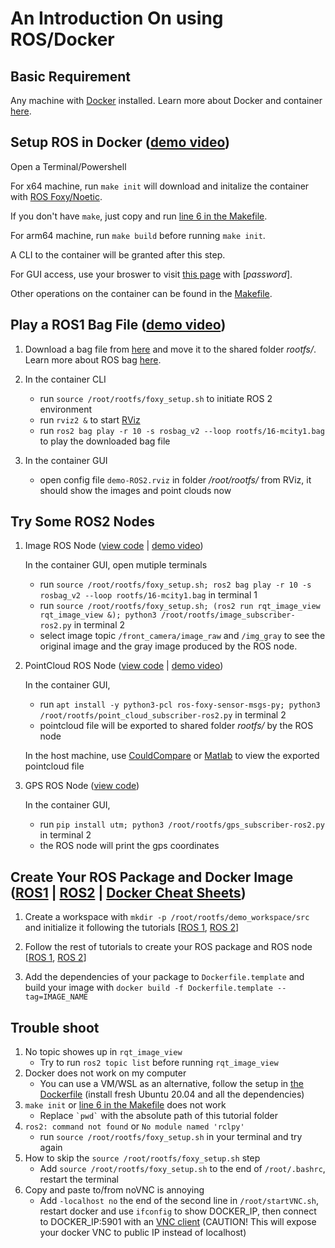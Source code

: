 # An Introduction On using ROS/Docker

## Basic Requirement
Any machine with [Docker](https://docs.docker.com/get-docker/) installed. Learn more about Docker and container [here](https://www.docker.com/resources/what-container/).


## Setup ROS in Docker ([demo video](https://user-images.githubusercontent.com/7988312/188325273-39f55d31-c1f3-4ebc-8151-3e32039b1098.webm))
Open a Terminal/Powershell

For x64 machine, run ```make init``` will download and initalize the container with [ROS Foxy/Noetic](https://docs.ros.org/).

If you don't have ```make```, just copy and run [line 6 in the Makefile](https://github.com/tamu-edu-students/ROS-Docker-Intro/blob/ROS2/Makefile#L6).

For arm64 machine, run ```make build``` before running ```make init```.

A CLI to the container will be granted after this step.

For GUI access, use your broswer to visit [this page](http://127.0.0.1:6080/vnc.html) with [*password*].

Other operations on the container can be found in the [Makefile](https://github.com/tamu-edu-students/ROS-Docker-Intro/blob/ROS2/Makefile).


## Play a ROS1 Bag File ([demo video](https://user-images.githubusercontent.com/7988312/214894356-eb3c2a65-6a5b-4ae3-8e93-2ac607f19671.webm))
1. Download a bag file from [here](https://drive.google.com/file/d/1wd52kaQGrDC4oLVAq-fCSeIch1_wm808/view?usp=sharing) and move it to the shared folder *rootfs/*. Learn more about ROS bag [here](http://wiki.ros.org/Bags).

2. In the container CLI
    - run ```source /root/rootfs/foxy_setup.sh``` to initiate ROS 2 environment
    - run ```rviz2 &``` to start [RViz](http://wiki.ros.org/rviz)
    - run ```ros2 bag play -r 10 -s rosbag_v2 --loop rootfs/16-mcity1.bag``` to play the downloaded bag file

3. In the container GUI
    - open config file ```demo-ROS2.rviz``` in folder */root/rootfs/* from RViz, it should show the images and point clouds now


## Try Some ROS2 Nodes
1. Image ROS Node ([view code](https://github.com/tamu-edu-students/ROS-Docker-Intro/blob/ROS2/rootfs/image_subscriber-ros2.py) | [demo video](https://user-images.githubusercontent.com/7988312/188329604-5234085e-3450-4567-9694-aba2ae52efd4.webm))

    In the container GUI, open mutiple terminals
    - run ```source /root/rootfs/foxy_setup.sh; ros2 bag play -r 10 -s rosbag_v2 --loop rootfs/16-mcity1.bag``` in terminal 1
    - run ```source /root/rootfs/foxy_setup.sh; (ros2 run rqt_image_view rqt_image_view &); python3 /root/rootfs/image_subscriber-ros2.py``` in terminal 2
    - select image topic ```/front_camera/image_raw``` and ```/img_gray``` to see the original image and the gray image produced by the ROS node.

2. PointCloud ROS Node ([view code](https://github.com/tamu-edu-students/ROS-Docker-Intro/blob/ROS2/rootfs/point_cloud_subscriber-ros2.py) | [demo video](https://user-images.githubusercontent.com/7988312/188329621-7769981c-05a8-45b2-835f-7a9e910b3f72.webm))

    In the container GUI,
    - run ```apt install -y python3-pcl ros-foxy-sensor-msgs-py; python3 /root/rootfs/point_cloud_subscriber-ros2.py``` in terminal 2
    - pointcloud file will be exported to shared folder *rootfs/* by the ROS node

    In the host machine, use [CouldCompare](https://www.danielgm.net/cc/) or [Matlab](https://www.mathworks.com/help/vision/ref/pcread.html) to view the exported pointcloud file

2. GPS ROS Node ([view code](https://github.com/tamu-edu-students/ROS-Docker-Intro/blob/ROS2/rootfs/gps_subscriber-ros2.py))

    In the container GUI,
    - run ```pip install utm; python3 /root/rootfs/gps_subscriber-ros2.py``` in terminal 2
    - the ROS node will print the gps coordinates


## Create Your ROS Package and Docker Image ([ROS1](https://clearpathrobotics.com/ros-robot-operating-system-cheat-sheet/) | [ROS2](https://www.theconstructsim.com/wp-content/uploads/2021/10/ROS2-Command-Cheat-Sheets-updated.pdf) | [Docker Cheat Sheets](https://dockerlux.github.io/pdf/cheat-sheet-v2.pdf))

1. Create a workspace with ```mkdir -p /root/rootfs/demo_workspace/src``` and initialize it following the tutorials [[ROS 1](http://wiki.ros.org/catkin/Tutorials/create_a_workspace), [ROS 2](https://docs.ros.org/en/foxy/Tutorials/Beginner-Client-Libraries/Creating-A-Workspace/Creating-A-Workspace.html)]

2. Follow the rest of tutorials to create your ROS package and ROS node [[ROS 1](http://wiki.ros.org/ROS/Tutorials), [ROS 2](https://docs.ros.org/en/foxy/Tutorials/Beginner-Client-Libraries.html)]

3. Add the dependencies of your package to ```Dockerfile.template``` and build your image with ```docker build -f Dockerfile.template --tag=IMAGE_NAME```


## Trouble shoot

1. No topic showes up in ```rqt_image_view```
    - Try to run ```ros2 topic list``` before running ```rqt_image_view```
2. Docker does not work on my computer
    - You can use a VM/WSL as an alternative, follow the setup in [the Dockerfile](https://github.com/tamu-edu-students/ROS-Docker-Intro/blob/ROS2/Dockerfile) (install fresh Ubuntu 20.04 and all the dependencies)
3. ```make init``` or [line 6 in the Makefile](https://github.com/tamu-edu-students/ROS-Docker-Intro/blob/ROS2/Makefile#L6) does not work
    - Replace ``` `pwd` ``` with the absolute path of this tutorial folder
4. ```ros2: command not found``` or ```No module named 'rclpy'```
    - run ```source /root/rootfs/foxy_setup.sh``` in your terminal and try again
5. How to skip the ```source /root/rootfs/foxy_setup.sh``` step
    - Add ```source /root/rootfs/foxy_setup.sh``` to the end of ```/root/.bashrc```, restart the terminal
6. Copy and paste to/from noVNC is annoying
    - Add ```-localhost no``` the end of the second line in ```/root/startVNC.sh```, restart docker and use ```ifconfig``` to show DOCKER_IP, then connect to DOCKER_IP:5901 with an [VNC client](https://www.realvnc.com/en/connect/download/viewer/) (CAUTION! This will expose your docker VNC to public IP instead of localhost)

